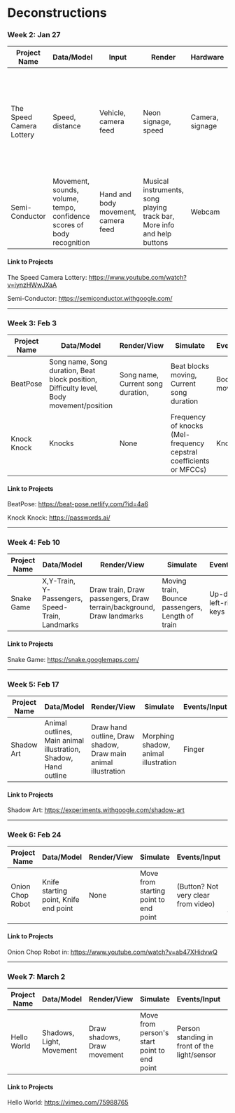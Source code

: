 # Deconstructions

### Week 2: Jan 27

| Project Name  | Data/Model | Input | Render | Hardware | Output | 
| ------------- | ------------- | ------------- | ------------- | ------------- | ------------- |
| The Speed Camera Lottery  | Speed, distance  | Vehicle, camera feed  | Neon signage, speed  | Camera, signage  | A speed camera that notes drivers who go over the limit, and issues a lottery ticket to drivers who abide the limit |
| Semi-Conductor  | Movement, sounds, volume, tempo, confidence scores of body recognition | Hand and body movement, camera feed  | Musical instruments, song playing track bar, More info and help buttons  | Webcam  | Control the tempo and musical instruments of this digital orchestra  |

#### Link to Projects
The Speed Camera Lottery: <https://www.youtube.com/watch?v=iynzHWwJXaA>

Semi-Conductor: <https://semiconductor.withgoogle.com/>

----


### Week 3: Feb 3

| Project Name  | Data/Model | Render/View | Simulate | Events/Input | Hardware | 
| ------------- | ------------- | ------------- | ------------- | ------------- | ------------- |
| BeatPose | Song name, Song duration, Beat block position, Difficulty level, Body movement/position | Song name, Current song duration, | Beat blocks moving, Current song duration | Body movements | None |
| Knock Knock | Knocks | None | Frequency of knocks (Mel-frequency cepstral coefficients or MFCCs) | Knocks | Arduino |

#### Link to Projects

BeatPose: <https://beat-pose.netlify.com/?id=4a6>

Knock Knock: <https://passwords.ai/>


----


### Week 4: Feb 10

| Project Name  | Data/Model | Render/View | Simulate | Events/Input | Hardware | 
| ------------- | ------------- | ------------- | ------------- | ------------- | ------------- |
| Snake Game | X,Y-Train, Y-Passengers, Speed-Train, Landmarks | Draw train, Draw passengers, Draw terrain/background, Draw landmarks | Moving train, Bounce passengers, Length of train | Up-down-left-right keys | None |

#### Link to Projects

Snake Game: https://snake.googlemaps.com/


----


### Week 5: Feb 17

| Project Name  | Data/Model | Render/View | Simulate | Events/Input | Hardware | 
| ------------- | ------------- | ------------- | ------------- | ------------- | ------------- |
| Shadow Art | Animal outlines, Main animal illustration, Shadow, Hand outline | Draw hand outline, Draw shadow, Draw main animal illustration | Morphing shadow, animal illustration | Finger | None |

#### Link to Projects

Shadow Art: https://experiments.withgoogle.com/shadow-art


----

### Week 6: Feb 24

| Project Name  | Data/Model | Render/View | Simulate | Events/Input | Hardware | 
| ------------- | ------------- | ------------- | ------------- | ------------- | ------------- |
| Onion Chop Robot | Knife starting point, Knife end point | None | Move from starting point to end point | (Button? Not very clear from video) | Servo motor, breadboard/circuit, battery pack (? Assumed——how they get power?) |

#### Link to Projects

Onion Chop Robot in: https://www.youtube.com/watch?v=ab47XHidvwQ

----

### Week 7: March 2

| Project Name  | Data/Model | Render/View | Simulate | Events/Input | Hardware | 
| ------------- | ------------- | ------------- | ------------- | ------------- | ------------- |
| Hello World | Shadows, Light, Movement | Draw shadows, Draw movement | Move from person's start point to end point | Person standing in front of the light/sensor | Light source (and not sure what else!) |

#### Link to Projects

Hello World: https://vimeo.com/75988765
